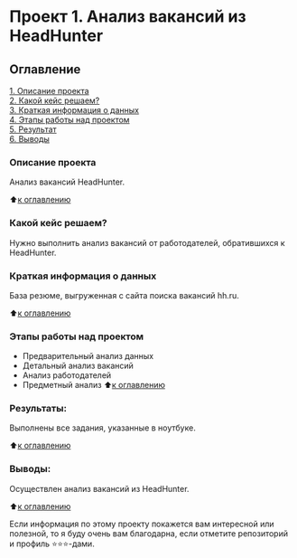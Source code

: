 # Проект 1. Анализ вакансий из HeadHunter

## Оглавление  
[1. Описание проекта](https://github.com/ValeriaKor/sf_data_science/tree/main/project_2/README.md#Описание-проекта)  
[2. Какой кейс решаем?](https://github.com/ValeriaKor/sf_data_science/tree/main/project_2/README.md#Какой-кейс-решаем)  
[3. Краткая информация о данных](https://github.com/ValeriaKor/sf_data_science/tree/main/project_2/README.md#Краткая-информация-о-данных)  
[4. Этапы работы над проектом](https://github.com/ValeriaKor/sf_data_science/tree/main/project_2/README.md#Этапы-работы-над-проектом)  
[5. Результат](https://github.com/ValeriaKor/sf_data_science/tree/main/project_2/README.md#Результат)    
[6. Выводы](https://github.com/ValeriaKor/sf_data_science/tree/main/project_2/README.md#Выводы) 

### Описание проекта    
Анализ вакансий HeadHunter.

:arrow_up:[к оглавлению](https://github.com/ValeriaKor/sf_data_science/tree/main/project_2/README.md#Оглавление)


### Какой кейс решаем?    
Нужно выполнить анализ вакансий от работодателей, обратившихся к HeadHunter.


### Краткая информация о данных
База резюме, выгруженная с сайта поиска вакансий hh.ru. 
  
:arrow_up:[к оглавлению](https://github.com/ValeriaKor/sf_data_science/tree/main/project_2/README.md#Оглавление)


### Этапы работы над проектом
- Предварительный анализ данных 
- Детальный анализ вакансий
- Анализ работодателей
- Предметный анализ
:arrow_up:[к оглавлению](https://github.com/ValeriaKor/sf_data_science/tree/main/project_2/README.md#Оглавление)


### Результаты:  
Выполнены все задания, указанные в ноутбуке.

:arrow_up:[к оглавлению](https://github.com/ValeriaKor/sf_data_science/tree/main/project_2/README.md#Оглавление)


### Выводы:  
Осуществлен анализ вакансий из HeadHunter.

:arrow_up:[к оглавлению](https://github.com/ValeriaKor/sf_data_science/tree/main/project_2/README.md#Оглавление)


Если информация по этому проекту покажется вам интересной или полезной, то я буду очень вам благодарна, если отметите репозиторий и профиль ⭐️⭐️⭐️-дами.